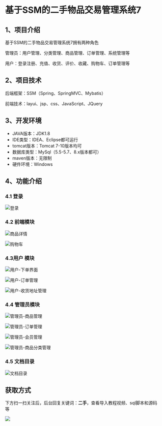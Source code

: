 # 基于SSM的二手物品交易管理系统7



## 1、项目介绍

基于SSM的二手物品交易管理系统7拥有两种角色

管理员：用户管理、分类管理、商品管理、订单管理、系统管理等

用户：登录注册、充值、收货、评价、收藏、购物车、订单管理等


## 2、项目技术

后端框架：SSM（Spring、SpringMVC、Mybatis）

前端技术：layui、jsp、css、JavaScript、JQuery

## 3、开发环境

- JAVA版本：JDK1.8
- IDE类型：IDEA、Eclipse都可运行
- tomcat版本：Tomcat 7-10版本均可
- 数据库类型：MySql（5.5-5.7、8.x版本都可） 
- maven版本：无限制
- 硬件环境：Windows


## 4、功能介绍

### 4.1 登录

![登录](https://www.codeshop.fun/Typora-Images/202311162011919.jpg)

### 4.2 前端模块

![商品详情](https://www.codeshop.fun/Typora-Images/202311162012364.jpg)

![购物车](https://www.codeshop.fun/Typora-Images/202311162012354.jpg)

### 4.3用户 模块

![用户-下单界面](https://www.codeshop.fun/Typora-Images/202311162012792.jpg)

![用户-订单管理](https://www.codeshop.fun/Typora-Images/202311162012784.jpg)

![用户-收货地址管理](https://www.codeshop.fun/Typora-Images/202311162012806.jpg)

### 4.4 管理员模块

![管理员-商品管理](https://www.codeshop.fun/Typora-Images/202311162012114.jpg)

![管理员-订单管理](https://www.codeshop.fun/Typora-Images/202311162012149.jpg)

![管理员-会员管理](https://www.codeshop.fun/Typora-Images/202311162012161.jpg)

![管理员-商品分类管理](https://www.codeshop.fun/Typora-Images/202311162012178.jpg)

### 4.5 文档目录

![文档目录](https://www.codeshop.fun/Typora-Images/202311162011746.jpg)




## 获取方式

下方扫一扫关注后，后台回复关键词：**二手**，查看导入教程视频、sql脚本和源码等

 ![](https://www.codeshop.fun/Typora-Images/202205281253739.png)

